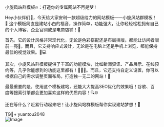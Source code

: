 小旋风站群模板🔥：打造你的专属网站不再是梦！

Hey小伙伴们👋，今天给大家安利一款超级给力的网站模板——小旋风站群模板！🚀 这个模板简直是建站小白的福音，操作简单，功能强大，让你轻轻松松拥有自己的个人博客、企业官网或是电商店铺！🎉

首先，它的设计风格非常现代化，无论是色彩搭配还是布局排版，都能让访问者眼前一亮👀。而且，它支持响应式设计，无论是在电脑上还是手机上浏览，都能保持最佳的视觉效果。📱💻

其次，小旋风站群模板提供了丰富的功能模块，比如新闻资讯、产品展示、在线预约等，几乎你能想到的功能这里都有！📝🛒📅。而且，它还支持自定义设置，你可以根据自己的需求调整页面布局，打造独一无二的网站！🎨

最最重要的是，使用这个模板建站，还能大大提高SEO优化的效果哦！谷歌、百度等搜索引擎都会更加喜欢这样的优质内容！🔍🌐

还在等什么？赶紧行动起来吧！让小旋风站群模板帮你实现建站梦想！🌈

TG💪+ yuantou2048  
![Image](https://github.com/user-attachments/assets/42a5a4a5-fea9-4a1d-8aa0-73e57e430cca)